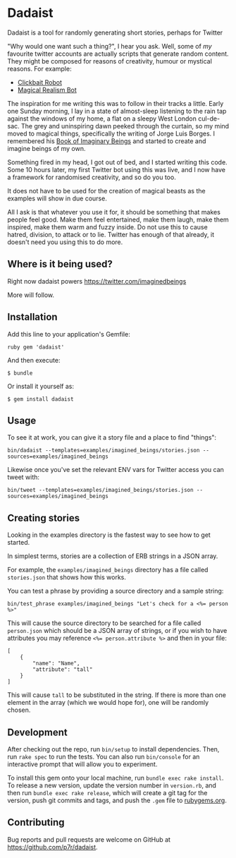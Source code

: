 # Dadaist

Dadaist is a tool for randomly generating short stories, perhaps for Twitter

"Why would one want such a thing?", I hear you ask. Well, some of *my* favourite
twitter accounts are actually scripts that generate random content. They might
be composed for reasons of creativity, humour or mystical reasons. For example:

* [Clickbait Robot](https://twitter.com/clickbaitrobot)
* [Magical Realism Bot](https://twitter.com/MagicRealismBot)

The inspiration for me writing this was to follow in their tracks a little.
Early one Sunday morning, I lay in a state of almost-sleep listening to the rain
tap against the windows of my home, a flat on a sleepy West London cul-de-sac.
The grey and uninspiring dawn peeked through the curtain, so my mind moved to
magical things, specifically the writing of Jorge Luis Borges. I remembered his
[Book of Imaginary Beings](https://en.wikipedia.org/wiki/Book_of_Imaginary_Beings)
and started to create and imagine beings of my own.

Something fired in my head, I got out of bed, and I started writing this code.
Some 10 hours later, my first Twitter bot using this was live, and I now have a
framework for randomised creativity, and so do you too.

It does not have to be used for the creation of magical beasts as the examples
will show in due course.

All I ask is that whatever you use it for, it should be something that makes
people feel good. Make them feel entertained, make them laugh, make them
inspired, make them warm and fuzzy inside. Do not use this to cause hatred,
division, to attack or to lie. Twitter has enough of that already, it doesn't
need you using this to do more.

## Where is it being used?

Right now dadaist powers https://twitter.com/imaginedbeings

More will follow.

## Installation

Add this line to your application's Gemfile:

    ruby gem 'dadaist'

And then execute:

    $ bundle

Or install it yourself as:

    $ gem install dadaist

## Usage

To see it at work, you can give it a story file and a place to find "things":

    bin/dadaist --templates=examples/imagined_beings/stories.json --sources=examples/imagined_beings

Likewise once you've set the relevant ENV vars for Twitter access you can tweet with:

    bin/tweet --templates=examples/imagined_beings/stories.json --sources=examples/imagined_beings

## Creating stories

Looking in the examples directory is the fastest way to see how to get started.

In simplest terms, stories are a collection of ERB strings in a JSON array.

For example, the `examples/imagined_beings` directory has a file called
 `stories.json` that shows how this works.

You can test a phrase by providing a source directory and a sample string:

    bin/test_phrase examples/imagined_beings "Let's check for a <%= person %>"

This will cause the source directory to be searched for a file called `person.json`
which should be a JSON array of strings, or if you wish to have attributes you may
reference `<%= person.attribute %>` and then in your file:

```
[
    {
        "name": "Name",
        "attribute": "tall"
    }
]
```

This will cause `tall` to be substituted in the string. If there is more than one
element in the array (which we would hope for), one will be randomly chosen.

## Development

After checking out the repo, run `bin/setup` to install dependencies. Then, run
`rake spec` to run the tests. You can also run `bin/console` for an interactive
prompt that will allow you to experiment.

To install this gem onto your local machine, run `bundle exec rake install`. To
release a new version, update the version number in `version.rb`, and then run
`bundle exec rake release`, which will create a git tag for the version, push
git commits and tags, and push the `.gem` file to
[rubygems.org](https://rubygems.org).

## Contributing

Bug reports and pull requests are welcome on GitHub at
https://github.com/p7r/dadaist.
